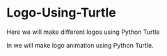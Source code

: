 # Logo-Using-Turtle
Here we will make different logos using Python Turtle

In we will make logo animation using Python Turtle.
